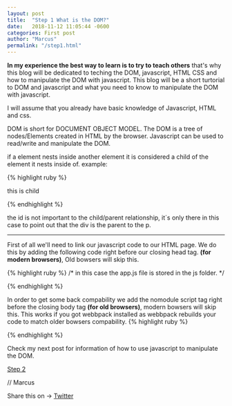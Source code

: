 ```yaml
---
layout: post
title:  "Step 1 What is the DOM?"
date:   2018-11-12 11:05:44 -0600
categories: First post
author: "Marcus"
permalink: "/step1.html"
---
```


**In my experience the best way to learn is to try to teach others**
that's why this blog will be dedicated to teching the DOM, javascript, HTML CSS and how to manipulate the DOM with javascript.
This blog will be a short turtorial to DOM and javascript and what you need to know to manipulate the DOM with javascript.

I will assume that you already have basic knowledge of Javascript, HTML and css. 

DOM is short for DOCUMENT OBJECT MODEL. The DOM is a tree of nodes/Elements created in HTML by the browser. Javascript can be used to read/write and manipulate the DOM. 

if a element nests inside another element it is considered a child of the element it nests inside of. example:

{% highlight ruby %}
<div id="parent">  
 <p> this is child  </p>  
 </div> 
{% endhighlight %}

the id is not important to the child/parent relationship, it´s only there in this case to point out that the div is the parent to the p.

___

First of all we'll need to link our javascript code to our HTML page. We do this by adding the following code right before our closing head tag.
**(for modern browsers)**, Old bowsers will skip this.

{% highlight ruby %}
/* in this case the app.js file is stored in the js folder. */
<script type="module" src="js/app.js"></script>
{% endhighlight %}

In order to get some back compability we add  the nomodule script tag right before the closing body tag  **(for old browsers)**, modern bowsers will skip this.
This works if you got webbpack installed as webbpack rebuilds your code to match older bowsers compability.
{% highlight ruby %}
<script nomodule src="build.js"></script>
{% endhighlight %}

Check my next post for information of how to use javascript to manipulate the DOM.

[Step 2](/step2.html)

// Marcus 
<div class="share-page">
  Share this on &rarr;
  <a href="https://twitter.com/intent/tweet?text={{ page.title }}&url={{ site.url }}{{ page.url }}&via={{ site.twitter_username }}&related={{ site.twitter_username }}" rel="nofollow" target="_blank" title="Share on Twitter">Twitter</a>
</div>
<div
class="just-comments"
data-apikey="e3ae52cc-c19b-4c15-b6eb-2156879027b0">
</div>
<script async src="https://just-comments.com/w.js"></script> 
